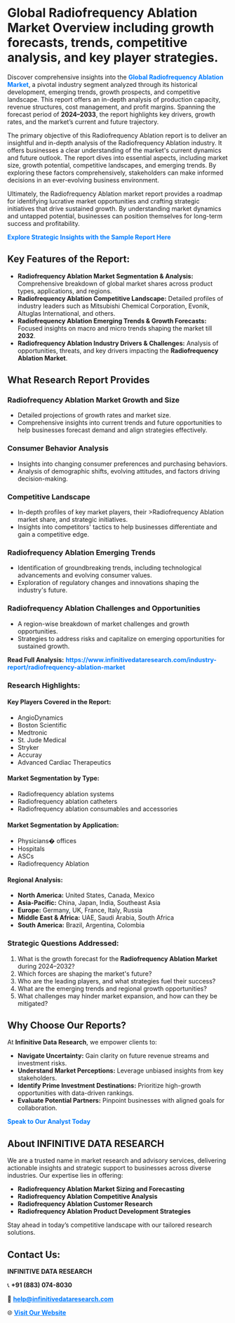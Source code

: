 <h1>Global Radiofrequency Ablation Market Overview including growth forecasts, trends, competitive analysis, and key player strategies.</h1>
<p>
Discover comprehensive insights into the 
<a href="https://www.infinitivedataresearch.com/industry-report/radiofrequency-ablation-market" rel="dofollow" style="color: #007BFF; text-decoration: none;"><strong>Global Radiofrequency Ablation Market</strong></a>, a pivotal industry segment analyzed through its historical development, emerging trends, growth prospects, and competitive landscape. This report offers an in-depth analysis of production capacity, revenue structures, cost management, and profit margins. Spanning the forecast period of <strong>2024–2033</strong>, the report highlights key drivers, growth rates, and the market’s current and future trajectory.
</p>
<p>
The primary objective of this Radiofrequency Ablation report is to deliver an insightful and in-depth analysis of the Radiofrequency Ablation industry. It offers businesses a clear understanding of the market's current dynamics and future outlook. The report dives into essential aspects, including market size, growth potential, competitive landscapes, and emerging trends. By exploring these factors comprehensively, stakeholders can make informed decisions in an ever-evolving business environment.
</p>
<p>
Ultimately, the Radiofrequency Ablation market report provides a roadmap for identifying lucrative market opportunities and crafting strategic initiatives that drive sustained growth. By understanding market dynamics and untapped potential, businesses can position themselves for long-term success and profitability.
</p>
<p>
<a href="https://www.infinitivedataresearch.com/request-sample/reportId=111348" style="color: #007BFF; text-decoration: none;"><strong>Explore Strategic Insights with the Sample Report Here</strong></a>
</p>

<h2>Key Features of the Report:</h2>
<ul>
<li><strong>Radiofrequency Ablation Market Segmentation & Analysis:</strong> Comprehensive breakdown of global market shares across product types, applications, and regions.</li>
<li><strong>Radiofrequency Ablation Competitive Landscape:</strong> Detailed profiles of industry leaders such as Mitsubishi Chemical Corporation, Evonik, Altuglas International, and others.</li>
<li><strong>Radiofrequency Ablation Emerging Trends & Growth Forecasts:</strong> Focused insights on macro and micro trends shaping the market till <strong>2032</strong>.</li>
<li><strong>Radiofrequency Ablation Industry Drivers & Challenges:</strong> Analysis of opportunities, threats, and key drivers impacting the <strong>Radiofrequency Ablation Market</strong>.</li>
</ul>

<h2>What Research Report Provides</h2>
<h3>Radiofrequency Ablation Market Growth and Size</h3>
<ul>
<li>Detailed projections of growth rates and market size.</li>
<li>Comprehensive insights into current trends and future opportunities to help businesses forecast demand and align strategies effectively.</li>
</ul>

<h3>Consumer Behavior Analysis</h3>
<ul>
<li>Insights into changing consumer preferences and purchasing behaviors.</li>
<li>Analysis of demographic shifts, evolving attitudes, and factors driving decision-making.</li>
</ul>

<h3>Competitive Landscape</h3>
<ul>
<li>In-depth profiles of key market players, their >Radiofrequency Ablation market share, and strategic initiatives.</li>
<li>Insights into competitors' tactics to help businesses differentiate and gain a competitive edge.</li>
</ul>

<h3>Radiofrequency Ablation Emerging Trends</h3>
<ul>
<li>Identification of groundbreaking trends, including technological advancements and evolving consumer values.</li>
<li>Exploration of regulatory changes and innovations shaping the industry's future.</li>
</ul>

<h3>Radiofrequency Ablation Challenges and Opportunities</h3>
<ul>
<li>A region-wise breakdown of market challenges and growth opportunities.</li>
<li>Strategies to address risks and capitalize on emerging opportunities for sustained growth.</li>
</ul>
<p><strong>Read Full Analysis:</strong> <a href="https://www.infinitivedataresearch.com/industry-report/radiofrequency-ablation-market" rel="dofollow" style="color: #007BFF; text-decoration: none;"><strong>https://www.infinitivedataresearch.com/industry-report/radiofrequency-ablation-market</strong></a></p>
<h3>Research Highlights:</h3>
<h4>Key Players Covered in the Report:</h4>
<ul><li>AngioDynamics</li><li>Boston Scientific</li><li>Medtronic</li><li>St. Jude Medical</li><li>Stryker</li><li>Accuray</li><li>Advanced Cardiac Therapeutics</li></ul>
<h4>Market Segmentation by Type:</h4>
<ul><li>Radiofrequency ablation systems</li><li>Radiofrequency ablation catheters</li><li>Radiofrequency ablation consumables and accessories</li></ul>
<h4>Market Segmentation by Application:</h4>
<ul><li>Physicians� offices</li><li>Hospitals</li><li>ASCs</li><li>Radiofrequency Ablation</li></ul>

<h4>Regional Analysis:</h4>
<ul>
<li><strong>North America:</strong> United States, Canada, Mexico</li>
<li><strong>Asia-Pacific:</strong> China, Japan, India, Southeast Asia</li>
<li><strong>Europe:</strong> Germany, UK, France, Italy, Russia</li>
<li><strong>Middle East & Africa:</strong> UAE, Saudi Arabia, South Africa</li>
<li><strong>South America:</strong> Brazil, Argentina, Colombia</li>
</ul>

<h3>Strategic Questions Addressed:</h3>
<ol>
<li>What is the growth forecast for the <strong>Radiofrequency Ablation Market</strong> during 2024–2032?</li>
<li>Which forces are shaping the market's future?</li>
<li>Who are the leading players, and what strategies fuel their success?</li>
<li>What are the emerging trends and regional growth opportunities?</li>
<li>What challenges may hinder market expansion, and how can they be mitigated?</li>
</ol>

<h2>Why Choose Our Reports?</h2>
<p>At <strong>Infinitive Data Research</strong>, we empower clients to:</p>
<ul>
<li><strong>Navigate Uncertainty:</strong> Gain clarity on future revenue streams and investment risks.</li>
<li><strong>Understand Market Perceptions:</strong> Leverage unbiased insights from key stakeholders.</li>
<li><strong>Identify Prime Investment Destinations:</strong> Prioritize high-growth opportunities with data-driven rankings.</li>
<li><strong>Evaluate Potential Partners:</strong> Pinpoint businesses with aligned goals for collaboration.</li>
</ul>
<p><a href="https://www.infinitivedataresearch.com/industry-report/radiofrequency-ablation-market" rel="dofollow" style="color: #007BFF; text-decoration: none;"><strong>Speak to Our Analyst Today</strong></a></p>

<h2>About INFINITIVE DATA RESEARCH</h2>
<p>We are a trusted name in market research and advisory services, delivering actionable insights and strategic support to businesses across diverse industries. Our expertise lies in offering:</p>
<ul>
<li><strong>Radiofrequency Ablation Market Sizing and Forecasting</strong></li>
<li><strong>Radiofrequency Ablation Competitive Analysis</strong></li>
<li><strong>Radiofrequency Ablation Customer Research</strong></li>
<li><strong>Radiofrequency Ablation Product Development Strategies</strong></li>
</ul>
<p>Stay ahead in today’s competitive landscape with our tailored research solutions.</p>

<h2>Contact Us:</h2>
<p><strong>INFINITIVE DATA RESEARCH</strong></p>
<p>📞 <strong>+91 (883) 074-8030</strong></p>
<p>📧 <strong><a href="mailto:help@infinitivedataresearch.com" style="color: #007BFF;">help@infinitivedataresearch.com</a></strong></p>
<p>🌐 <strong><a href="https://www.infinitivedataresearch.com" rel="dofollow" style="color: #007BFF;">Visit Our Website</a></strong></p>